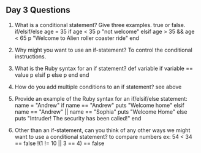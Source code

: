 ## Day 3 Questions

1. What is a conditional statement? Give three examples.
true or false.
if/elsif/else
age = 35
if age < 35
  p "not welcome"
elsif age > 35 && age < 65
  p "Welcome to Alien roller coaster ride"
end

1. Why might you want to use an if-statement?
To control the conditional instructions.

1. What is the Ruby syntax for an if statement?
def variable
  if variable == value
    p
  elsif
    p
  else
    p
  end
end

1. How do you add multiple conditions to an if statement?
see above

1. Provide an example of the Ruby syntax for an if/elsif/else statement:
name = "Andrew"
  if name == "Andrew"
    puts "Welcome home"
  elsif name == "Andrew" || name == "Sophia"
    puts "Welcome Home"
  else
    puts "Intruder! The security has been called!"
end

1. Other than an if-statement, can you think of any other ways we might want to use a conditional statement?
to compare numbers
ex: 54 < 34 == false
!(1 != 10 || 3 == 4) == false 
